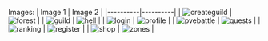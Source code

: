 Images:
| Image 1 | Image 2 |
|----------|----------|
| ![createguild](https://i.postimg.cc/kMRQ3TQv/createguild.webp) | ![forest](https://i.postimg.cc/bJ72wjxH/forest.webp) |
| ![guild](https://i.postimg.cc/kXxWDDhV/guild.webp) | ![hell](https://i.postimg.cc/zDhgPVNd/hell.webp) |
| ![login](https://i.postimg.cc/FKKSPpFc/login.webp) | ![profile](https://i.postimg.cc/rpYr74zH/profile.webp) |
| ![pvebattle](https://i.postimg.cc/fLt9sb9R/pvebattle.webp) | ![quests](https://i.postimg.cc/DwnLGFtx/quests.webp) |
| ![ranking](https://i.postimg.cc/zG7WS6N8/ranking.webp) | ![register](https://i.postimg.cc/rs5RdYg6/register.webp) |
| ![shop](https://i.postimg.cc/jdr7VtdR/shop.webp) | ![zones](https://i.postimg.cc/MKbjqNvV/zones.webp) |
